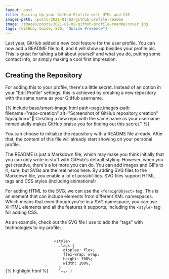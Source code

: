 ```yaml
---
layout: post
title: Spicing Up your GitHub Profile with HTML and CSS
images-path: /posts/2021-01-02-github-profile-readme
image: /images/posts/2021-01-02-github-profile-readme/cover.jpg
tags: [GitHub, Guide, SVG, "Online Presence"]
---
```


Last year, GitHub added a new cool feature for the user profile. You can now add a README file to it, and it will show up besides your profile pic. This is great for talking a bit about yourself and what you do, putting some contact info, or simply making a cool first impression.

## Creating the Repository

For adding this to your profile, there's a little secret. Instead of an option in your "Edit Profile" settings, this is achieved by <span class="text-highlight">creating a new repository with the same name as your GitHub username.</span>

{% include base/smart-image.html 
  path=page.images-path
  filename="repo-creation"
  alt="Screenshot of GitHub repository creation"
  figcaption="🎉️ Creating a new repo with the same name as your username immediatelly makes GitHub praise you for finding out this secret."
%}

You can choose to initialize the repository with a README file already. After that, the content of this file will already start showing on your personal profile.

The README is just a Markdown file, which may make you think initially that you can only write in stuff with GitHub's default styling. However, when you get creative, there's a lot more you can do. You can add images and GIFs to it, sure, but SVGs are the real heros here. By adding SVG files to the Markdown file, you enable a lot of possibilities. SVG files support HTML tags and CSS styles (including animations!)

For adding HTML to the SVG, we can use the `<foreignObject>` tag. This is an element that can include elements from different XML namespaces. Which means that even though you're in a SVG namespace, you can use XHTML elements and all the features it supports, including the `<style>` tag for adding CSS.

As an example, check out the SVG file I use to add the "tags" with technologies to my profile:

{% highlight html %}
<svg fill="none" viewBox="0 0 300 120" width="300" height="120" xmlns="http://www.w3.org/2000/svg">
  <foreignObject width="100%" height="100%">
    <div xmlns="http://www.w3.org/1999/xhtml">

      <style>
        .tags {
          display: flex;
          flex-wrap: wrap;
          height: 100%;
          width: 100%;
        }
        .tag {
          background-color: #E3FFFF;
          border-radius: 0.25em;
          color: #0ca4a5;
          border: 1px solid #0ca4a5;
          display: inline-block;
          font-size: 0.75em;
          line-height: 2em;
          margin: 0.125em;
          padding: 0 0.5em;
          text-decoration: none;
          font-family: sans-serif;
        }
      </style>

      <div class="tags">
        <div class="tag">Angular</div>
        <div class="tag">Vue(X)</div>
        <div class="tag">JavaScript</div>
        <div class="tag">TypeScript</div>
      </div>
      <div class="tags">
        <div class="tag">(S)CSS</div>
        <div class="tag">Building UIs</div>
        <div class="tag">Web Components</div>
      </div>
      <div class="tags">
        <div class="tag">Ionic</div>
        <div class="tag">Electron</div>
        <div class="tag">.NET</div>
      </div>

    </div>
  </foreignObject>
</svg>
{% endhighlight %}

From there on, the possibilities are endless. On my profile, I added my personal logo SVG and the same drawing animation used on my own website.

<figure markdown="1">

![Animation on my GitHub Profile](/images/{{page.images-path}}/my-profile.gif)

<figcaption>Using CSS animations inside the SVG, I was able to mimic the animation on my website.</figcaption>
</figure>


Feel free to check out [the source code](https://github.com/matfantinel/matfantinel){:target="_blank"} to find out how it works.

## Inspiration

Some people have compiled [a list of amazing examples and inspirations for your profile](https://github.com/abhisheknaiidu/awesome-github-profile-readme){:target="_blank"}. Some are minimalistic, others more complex, and some even get data from APIs (!). My favorite is [this one from Livio Brunner](https://github.com/BrunnerLivio){:target="_blank"}, which definitely brings all the best things from 2000's web.